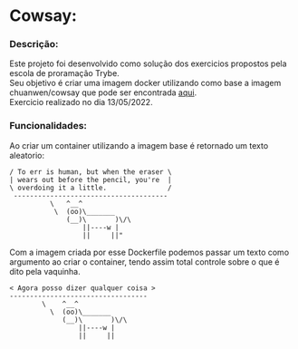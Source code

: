 # Cowsay:

  ### Descrição:
   Este projeto foi desenvolvido como solução dos exercicios propostos pela escola de proramação Trybe.</br>
   Seu objetivo é criar uma imagem docker utilizando como base a imagem chuanwen/cowsay que pode ser encontrada [aqui](https://hub.docker.com/r/chuanwen/cowsay/).</br>
   Exercicio realizado no dia 13/05/2022.
  ### Funcionalidades:
   Ao criar um container utilizando a imagem base é retornado um texto aleatorio:</br>
   
    / To err is human, but when the eraser \
    | wears out before the pencil, you're  |
    \ overdoing it a little.               /
     --------------------------------------
              \   ^__^
               \  (oo)\_______
                  (__)\       )\/\
                      ||----w |
                      ||     ||"
   
   Com a imagem criada por esse Dockerfile podemos passar um texto como argumento ao criar o container, tendo assim total controle sobre o que é dito pela vaquinha.
    
    < Agora posso dizer qualquer coisa >
    ----------------------------------
            \    ^__^
              \  (oo)\_______
                 (__)\       )\/\
                     ||----w |
                     ||     ||
